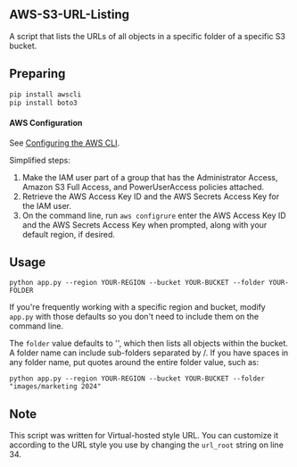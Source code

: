 ## AWS-S3-URL-Listing

A script that lists the URLs of all objects in a specific folder of a specific S3 bucket.

## Preparing
```python
pip install awscli
pip install boto3
```

#### AWS Configuration

See [Configuring the AWS CLI](https://docs.aws.amazon.com/en_us/cli/latest/userguide/cli-chap-configure.html).

Simplified steps:
 1. Make the IAM user part of a group that has the Administrator Access, Amazon S3 Full Access, and PowerUserAccess policies attached.
 2. Retrieve the AWS Access Key ID and the AWS Secrets Access Key for the IAM user.
 3. On the command line, run `aws configrure` enter the AWS Access Key ID and the AWS Secrets Access Key when prompted, along with your default region, if desired.

## Usage

```
python app.py --region YOUR-REGION --bucket YOUR-BUCKET --folder YOUR-FOLDER
```

If you're frequently working with a specific region and bucket, modify `app.py` with those defaults so you don't need to include them on the command line.

The `folder` value defaults to '', which then lists all objects within the bucket. A folder name can include sub-folders separated by /. If you have spaces in any folder name, put quotes around the entire folder value, such as:

```
python app.py --region YOUR-REGION --bucket YOUR-BUCKET --folder "images/marketing 2024"
```

## Note
This script was written for Virtual-hosted style URL. You can customize it according to the URL style you use by changing the `url_root` string on line 34.
